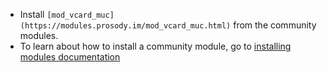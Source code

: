 * Install `[mod_vcard_muc](https://modules.prosody.im/mod_vcard_muc.html)` from the community modules.
* To learn about how to install a community module, go to [installing modules documentation](https://prosody.im/doc/installing_modules)
